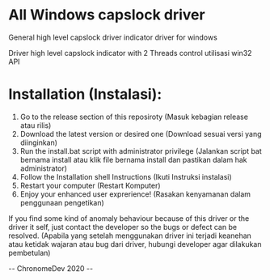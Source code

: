 # All Windows capslock driver
General high level capslock driver indicator driver for windows

Driver high level capslock indicator with 2 Threads control
utilisasi win32 API


# Installation (Instalasi):
1. Go to the release section of this reposiroty (Masuk kebagian release atau rilis)
2. Download the latest version or desired one (Download sesuai versi yang diinginkan)
3. Run the install.bat script with administrator privilege (Jalankan script bat bernama install atau klik file bernama install dan pastikan dalam hak administrator)
4. Follow the Installation shell Instructions (Ikuti Instruksi instalasi)
5. Restart your computer (Restart Komputer)
6. Enjoy your enhanced user exprerience! (Rasakan kenyamanan dalam penggunaan pengetikan)


If you find some kind of anomaly behaviour because of this driver or the driver it self, just contact the developer so the bugs or defect can be resolved.
(Apabila yang setelah menggunakan driver ini terjadi keanehan atau ketidak wajaran atau bug dari driver, hubungi developer agar dilakukan pembetulan)



-- ChronomeDev 2020 --
